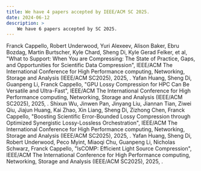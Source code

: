 ```yaml
---
title: We have 4 papers accepted by IEEE/ACM SC 2025.
date: 2024-06-12
description: >
	We have 6 papers accepted by SC 2025.
---
```

Franck Cappello, Robert Underwood, Yuri Alexeev, Alison Baker, Ebru Bozdag, Martin Burtscher, Kyle Chard, Sheng Di, Kyle Gerad Felker, et al, "What to Support: When You are Compressing: The State of Practice, Gaps, and Opportunities for Scientific Data Compression", IEEE/ACM The International Conference for High Performance computing, Networking, Storage and Analysis (IEEE/ACM SC2025), 2025, .
Yafan Huang, Sheng Di, Guanpeng Li, Franck Cappello, "GPU Lossy Compression for HPC Can Be Versatile and Ultra-Fast", IEEE/ACM The International Conference for High Performance computing, Networking, Storage and Analysis (IEEE/ACM SC2025), 2025, .
Shixun Wu, Jinwen Pan, Jinyang Liu, Jiannan Tian, Ziwei Qiu, Jiajun Huang, Kai Zhao, Xin Liang, Sheng Di, Zizhong Chen, Franck Cappello, "Boosting Scientific Error-Bounded Lossy Compression through Optimized Synergistic Lossy-Lossless Orchestration", IEEE/ACM The International Conference for High Performance computing, Networking, Storage and Analysis (IEEE/ACM SC2025), 2025, .
Yafan Huang, Sheng Di, Robert Underwood, Peco Myint, Miaoqi Chu, Guanpeng Li, Nicholas Schwarz, Franck Cappello, "lsCOMP: Efficient Light Source Compression", IEEE/ACM The International Conference for High Performance computing, Networking, Storage and Analysis (IEEE/ACM SC2025), 2025, .
